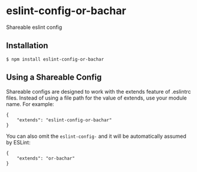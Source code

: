 # eslint-config-or-bachar
Shareable eslint config


Installation
------
```
$ npm install eslint-config-or-bachar
```

Using a Shareable Config
------
Shareable configs are designed to work with the extends feature of .eslintrc files. Instead of using a file path for the value of extends, use your module name. For example:

```
{
    "extends": "eslint-config-or-bachar"
}
```

You can also omit the `eslint-config-` and it will be automatically assumed by ESLint:

```
{
    "extends": "or-bachar"
}
```
